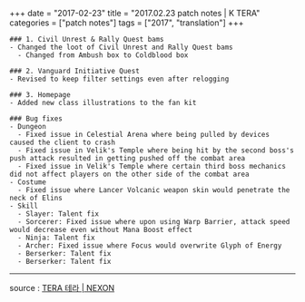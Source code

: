 +++
date = "2017-02-23"
title = "2017.02.23 patch notes | K TERA"
categories = ["patch notes"]
tags = ["2017", "translation"]
+++

```
### 1. Civil Unrest & Rally Quest bams
- Changed the loot of Civil Unrest and Rally Quest bams
  - Changed from Ambush box to Coldblood box

### 2. Vanguard Initiative Quest
- Revised to keep filter settings even after relogging

### 3. Homepage
- Added new class illustrations to the fan kit

### Bug fixes
- Dungeon
  - Fixed issue in Celestial Arena where being pulled by devices caused the client to crash
  - Fixed issue in Velik's Temple where being hit by the second boss's push attack resulted in getting pushed off the combat area
  - Fixed issue in Velik's Temple where certain third boss mechanics did not affect players on the other side of the combat area
- Costume
  - Fixed issue where Lancer Volcanic weapon skin would penetrate the neck of Elins
- Skill
  - Slayer: Talent fix
  - Sorcerer: Fixed issue where upon using Warp Barrier, attack speed would decrease even without Mana Boost effect
  - Ninja: Talent fix
  - Archer: Fixed issue where Focus would overwrite Glyph of Energy
  - Berserker: Talent fix
  - Berserker: Talent fix
```

----

source : [TERA 테라 | NEXON](http://tera.nexon.com/news/update/view.aspx?n4articlesn=265)
